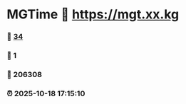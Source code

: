 # MGTime :link: https://mgt.xx.kg 
### :page_facing_up: [34](https://mgt.xx.kg/tag.html) 
### :speech_balloon: 1 
### :hibiscus: 206308 
### :alarm_clock: 2025-10-18 17:15:10 
